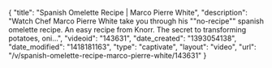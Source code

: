 {
    "title": "Spanish Omelette Recipe | Marco Pierre White",
    "description": "Watch Chef Marco Pierre White take you through his \"\"no-recipe\"\" spanish omelette recipe. An easy recipe from Knorr. The secret to transforming potatoes, oni...",
    "videoid": "143631",
    "date_created": "1393054138",
    "date_modified": "1418181163",
    "type": "captivate",
    "layout": "video",
    "url": "\/v\/spanish-omelette-recipe-marco-pierre-white\/143631"
}